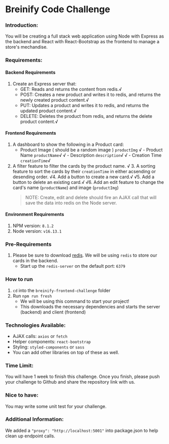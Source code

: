 # Breinify Code Challenge

### Introduction:

You will be creating a full stack web application using Node with Express as the backend and React with React-Bootstrap as the frontend to manage a store's mechandise.

### Requirements:

#### Backend Requirements

1. Create an Express server that:
    - GET: Reads and returns the content from redis.√
    - POST: Creates a new product and writes it to redis, and returns the newly created product content.√
    - PUT: Updates a product and writes it to redis, and returns the updated product content.√
    - DELETE: Deletes the product from redis, and returns the delete product content.√

#### Frontend Requirements

1. A dashboard to show the following in a Product card:
    - Product Image ( should be a random image ) `productImg`
 √   - Product Name `productName`√
√    - Description `description`√
√    - Creation Time `creationTime`√
 2. A filter feature to filter the cards by the product name.
√ 3. A sorting feature to sort the cards by their `creationTime` in either acsending or desending order.
√4. Add a button to create a new card.√
√5. Add a button to delete an existing card.√
√6. Add an edit feature to change the card's name (`productName`) and image (`productImg`)
    > NOTE: Create, edit and delete should fire an AJAX call that will save the data into redis on the Node server.

#### Environment Requirements
1. NPM version: `8.1.2`
2. Node version: `v16.13.1`

### Pre-Requirements

1. Please be sure to download [redis](https://download.redis.io/releases/redis-5.0.14.tar.gz). We will be using `redis` to store our cards in the backend.
    - Start up the `redis-server` on the default port: `6379`

### How to run
1. `cd` into the `breinify-frontend-challenge` folder
2. Run `npm run fresh` 
    - We will be using this command to start your project!
    - This downloads the necessary dependencies and starts the server (backend) and client (frontend)

### Technologies Available:

-   AJAX calls: `axios` or `fetch`
-   Helper components: `react-bootstrap`
-   Styling: `styled-components` or `sass`
-   You can add other libraries on top of these as well.

### Time Limit:

You will have 1 week to finish this challenge. Once you finish, please push your challenge to Github and share the repository link with us.

### Nice to have:

You may write some unit test for your challenge.

### Additional Information:

We added a `"proxy": "http://localhost:5001"` into package.json to help clean up endpoint calls.
